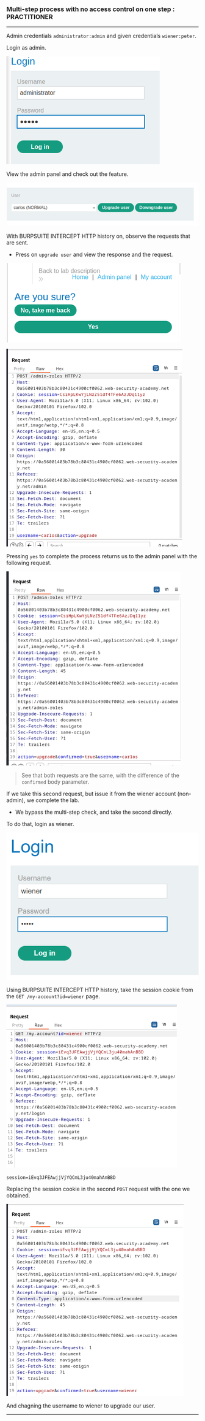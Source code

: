 ### Multi-step process with no access control on one step : PRACTITIONER

---

Admin credentials `administrator:admin` and given credentials `wiener:peter`.

Login as admin.

![](./screenshots/lab6-admin.png)

View the admin panel and check out the feature.

![](./screenshots/lab6-panel.png)

With BURPSUITE INTERCEPT HTTP history on, observe the requests that are sent.
- Press on `upgrade user` and view the response and the request.

![](./screenshots/lab12-confirm.png)

![](./screenshots/lab12-post.png)

Pressing `yes` to complete the process returns us to the admin panel with the following request.

![](./screenshots/lab12-post-1.png)


> See that both requests are the same, with the difference of the `confirmed` body parameter.

If we take this second request, but issue it from the wiener account (non-admin), we complete the lab.
- We bypass the multi-step check, and take the second directly.

To do that, login as wiener.

![](./screenshots/lab3-login.png)

Using BURPSUITE INTERCEPT HTTP history, take the session cookie from the `GET /my-account?id=wiener` page.

![](./screenshots/lab12-session.png)

```
session=iEvq3JFEAwjjVjYQCmL3ju40mahAnBBD
```

Replacing the session cookie in the second `POST` request with the one we obtained.

![](./screenshots/lab12-req.png)

And chagning the username to wiener to upgrade our user.

---
